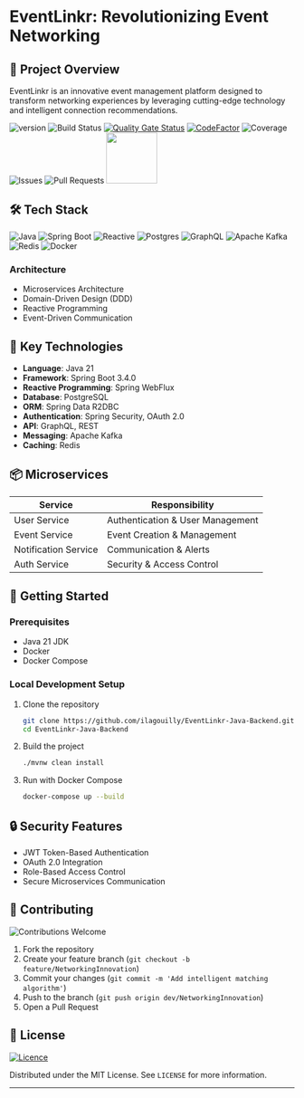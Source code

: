 # EventLinkr: Revolutionizing Event Networking

## 🌟 Project Overview

EventLinkr is an innovative event management platform designed to transform networking experiences by leveraging cutting-edge technology and intelligent connection recommendations.

![version](https://img.shields.io/badge/version-0.0.1-blue) ![Build Status](https://img.shields.io/github/actions/workflow/status/ilagouilly/EventLinkr-Java-Backend/.github/workflows/user-service-ci.yml) [![Quality Gate Status](https://sonarcloud.io/api/project_badges/measure?project=Ilagouilly_EventLinkr-Java-Backend&metric=alert_status)](https://sonarcloud.io/summary/new_code?id=Ilagouilly_EventLinkr-Java-Backend) [![CodeFactor](https://www.codefactor.io/repository/github/ilagouilly/eventlinkr-java-backend/badge/main)](https://www.codefactor.io/repository/github/ilagouilly/eventlinkr-java-backend/overview/main) ![Coverage](https://codecov.io/gh/ilagouilly/EventLinkr-Java-Backend/branch/main/graph/badge.svg) ![Issues](https://img.shields.io/github/issues/ilagouilly/EventLinkr-Java-Backend) ![Pull Requests](https://img.shields.io/github/issues-pr/ilagouilly/EventLinkr-Java-Backend) <a href="https://sonarcloud.io/summary/new_code?id=Ilagouilly_EventLinkr-Java-Backend">
  <img src="https://sonarcloud.io/images/project_badges/sonarcloud-light.svg" width="90">
</a>


## 🛠 Tech Stack

![Java](https://img.shields.io/badge/Java-21-red?style=for-the-badge&logo=java)
![Spring Boot](https://img.shields.io/badge/Spring%20Boot-3.x-green?style=for-the-badge&logo=springboot)
![Reactive](https://img.shields.io/badge/Reactive-WebFlux-blue?style=for-the-badge)
![Postgres](https://img.shields.io/badge/postgres-%23316192.svg?style=for-the-badge&logo=postgresql&logoColor=white)
![GraphQL](https://img.shields.io/badge/-GraphQL-E10098?style=for-the-badge&logo=graphql&logoColor=white)
![Apache Kafka](https://img.shields.io/badge/Apache%20Kafka-000?style=for-the-badge&logo=apachekafka)
![Redis](https://img.shields.io/badge/redis-%23DD0031.svg?style=for-the-badge&logo=redis&logoColor=white)
![Docker](https://img.shields.io/badge/docker-%230db7ed.svg?style=for-the-badge&logo=docker&logoColor=white)

### Architecture

- Microservices Architecture
- Domain-Driven Design (DDD)
- Reactive Programming
- Event-Driven Communication

## 🔧 Key Technologies

- **Language**: Java 21
- **Framework**: Spring Boot 3.4.0
- **Reactive Programming**: Spring WebFlux
- **Database**: PostgreSQL
- **ORM**: Spring Data R2DBC
- **Authentication**: Spring Security, OAuth 2.0
- **API**: GraphQL, REST
- **Messaging**: Apache Kafka
- **Caching**: Redis

## 📦 Microservices

| Service              | Responsibility                   |
| -------------------- | -------------------------------- |
| User Service         | Authentication & User Management |
| Event Service        | Event Creation & Management      |
| Notification Service | Communication & Alerts           |
| Auth Service         | Security & Access Control        |

## 🚀 Getting Started

### Prerequisites

- Java 21 JDK
- Docker
- Docker Compose

### Local Development Setup

1. Clone the repository

   ```bash
   git clone https://github.com/ilagouilly/EventLinkr-Java-Backend.git
   cd EventLinkr-Java-Backend
   ```

2. Build the project

   ```bash
   ./mvnw clean install
   ```

3. Run with Docker Compose
   ```bash
   docker-compose up --build
   ```

## 🔒 Security Features

- JWT Token-Based Authentication
- OAuth 2.0 Integration
- Role-Based Access Control
- Secure Microservices Communication

## 🤝 Contributing

![Contributions Welcome](https://img.shields.io/badge/contributions-welcome-brightgreen?style=for-the-badge&logo=github)

1. Fork the repository
2. Create your feature branch (`git checkout -b feature/NetworkingInnovation`)
3. Commit your changes (`git commit -m 'Add intelligent matching algorithm'`)
4. Push to the branch (`git push origin dev/NetworkingInnovation`)
5. Open a Pull Request

## 📄 License

[![Licence](https://img.shields.io/github/license/Ileriayo/markdown-badges?style=for-the-badge)](./LICENSE)

Distributed under the MIT License. See `LICENSE` for more information.

---
